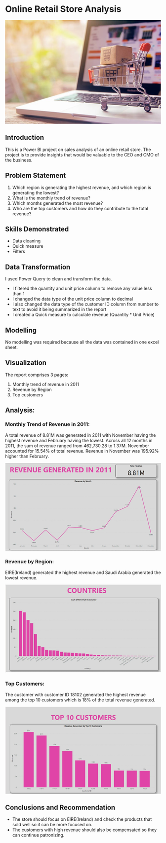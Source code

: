 # Online Retail Store Analysis

![](https://github.com/TheGreatFateemah/Online-Sales-Report/blob/main/Online%20store%20image.jpeg)

## Introduction

This is a Power BI project on sales analysis of an online retail store. The project is to provide insights that would be valuable to the CEO and CMO of the business.

## Problem Statement

1. 	Which region is generating the highest revenue, and which region is generating the lowest?
2.	What is the monthly trend of revenue?
3.	Which months generated the most revenue?
4.	Who are the top customers and how do they contribute to the total revenue?

## Skills Demonstrated

-	Data cleaning
-	Quick measure
-	Filters

## Data Transformation

I used Power Query to clean and transform the data.
-	I filtered the quantity and unit price column to remove any value less than 1
-	I changed the data type of the unit price column to decimal
-	I also changed the data type of the customer ID column from number to text to avoid it being summarized in the report
-	I created a Quick measure to calculate revenue (Quantity * Unit Price)

## Modelling

No modelling was required because all the data was contained in one excel sheet.

## Visualization
The report comprises 3 pages:
1.	Monthly trend of revenue in 2011
2.	Revenue by Region
3.	Top customers

## Analysis:

### Monthly Trend of Revenue in 2011:
A total revenue of 8.81M was generated in 2011 with November having the highest revenue and February having the lowest.
Across all 12 months in 2011, the sum of revenue ranged from 462,730.28 to 1.37M. November accounted for 15.54% of total revenue. Revenue in November was 195.92% higher than February.

![](https://github.com/TheGreatFateemah/Online-Sales-Report/blob/main/Monthly-Trend.jpg)

### Revenue by Region:
EIRE(Ireland) generated the highest revenue and Saudi Arabia generated the lowest revenue.

![](https://github.com/TheGreatFateemah/Online-Sales-Report/blob/main/Revenue-by-Region.jpg)

### Top Customers:
The customer with customer ID 18102 generated the highest revenue among the top 10 customers which is 18% of the total revenue generated.

![](https://github.com/TheGreatFateemah/Online-Sales-Report/blob/main/Top-Customers.jpg)

## Conclusions and Recommendation

-	The store should focus on EIRE(Ireland) and check the products that sold well so it can be more focused on.
-	The customers with high revenue should also be compensated so they can continue patronizing. 








